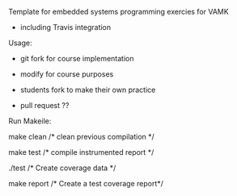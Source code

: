 Template for embedded systems programming exercies for VAMK

- including Travis integration


Usage:
- git fork for course implementation
- modify for course purposes

- students fork to make their own practice
- pull request ??


Run Makeile:

make clean /* clean previous compilation */

make test /* compile instrumented report */

./test /* Create coverage data */

make report /* Create a test coverage report*/
